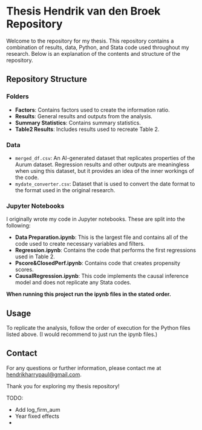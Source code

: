 # Thesis Hendrik van den Broek Repository

Welcome to the repository for my thesis. This repository contains a combination of results, data, Python, and Stata code used throughout my research. Below is an explanation of the contents and structure of the repository.

## Repository Structure

### Folders

- **Factors**: Contains factors used to create the information ratio.
- **Results**: General results and outputs from the analysis.
- **Summary Statistics**: Contains summary statistics.
- **Table2 Results**: Includes results used to recreate Table 2.

### Data

- `merged_df.csv`: An AI-generated dataset that replicates properties of the Aurum dataset. Regression results and other outputs are meaningless when using this dataset, but it provides an idea of the inner workings of the code.
- `mydate_converter.csv`: Dataset that is used to convert the date format to the format used in the original research.

### Jupyter Notebooks

I originally wrote my code in Jupyter notebooks. These are split into the following:

- **Data Preparation.ipynb**: This is the largest file and contains all of the code used to create necessary variables and filters.
- **Regression.ipynb**: Contains the code that performs the first regressions used in Table 2.
- **Pscore&ClosedPerf.ipynb**: Contains code that creates propensity scores.
- **CausalRegression.ipynb**: This code implements the causal inference model and does not replicate any Stata codes.

**When running this project run the ipynb files in the stated order.**

## Usage

To replicate the analysis, follow the order of execution for the Python files listed above. (I would recommend to just run the ipynb files.)

## Contact

For any questions or further information, please contact me at hendrikharrypaul@gmail.com.

Thank you for exploring my thesis repository!


TODO:
- Add log_firm_aum
- Year fixed effects
- 
